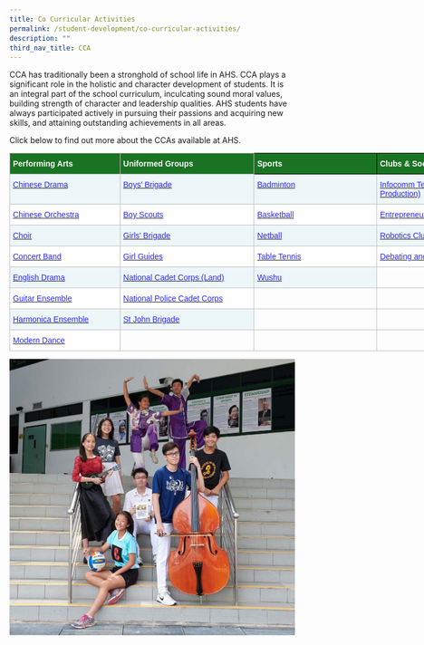 ```yaml
---
title: Co Curricular Activities
permalink: /student-development/co-curricular-activities/
description: ""
third_nav_title: CCA
---
```

CCA has traditionally been a stronghold of school life in AHS. CCA plays a significant role in the holistic and character development of students. It is an integral part of the school curriculum, inculcating sound moral values, building strength of character and leadership qualities. AHS students have always participated actively in pursuing their passions and acquiring new skills, and attaining outstanding achievements in all areas. 

Click below to find out more about the CCAs available at AHS.

<table style="border-collapse:collapse;border-spacing:0;table-layout: fixed; width: 898px" class="tg"><colgroup><col style="width: 195.007812px"><col style="width: 237.003906px"><col style="width: 217.003906px"><col style="width: 249.003906px"></colgroup><thead><tr><th style="background-color:#1A7323;border-color:#c0c0c0;border-style:solid;border-width:1px;color:#FFF;font-family:Arial, sans-serif;font-size:14px;font-weight:bold;overflow:hidden;padding:10px 5px;text-align:left;vertical-align:top;word-break:normal"><span style="font-weight:bold;color:#FFF;background-color:#1A7323">Performing Arts</span></th><th style="background-color:#1A7323;border-color:#c0c0c0;border-style:solid;border-width:1px;color:#FFF;font-family:Arial, sans-serif;font-size:14px;font-weight:bold;overflow:hidden;padding:10px 5px;text-align:left;vertical-align:top;word-break:normal"><span style="font-weight:bold;color:#FFF;background-color:#1A7323">Uniformed Groups</span></th><th style="background-color:#1A7323;border-color:black;border-style:solid;border-width:1px;color:#FFF;font-family:Arial, sans-serif;font-size:14px;font-weight:bold;overflow:hidden;padding:10px 5px;text-align:left;vertical-align:top;word-break:normal"><span style="font-weight:bold;color:#FFF;background-color:#1A7323">Sports</span></th><th style="background-color:#1A7323;border-color:black;border-style:solid;border-width:1px;color:#FFF;font-family:Arial, sans-serif;font-size:14px;font-weight:bold;overflow:hidden;padding:10px 5px;text-align:left;vertical-align:top;word-break:normal"><span style="font-weight:bold;color:#FFF;background-color:#1A7323">Clubs &amp; Societies</span></th></tr></thead><tbody><tr><td style="background-color:#EDF6F9;border-color:#c0c0c0;border-style:solid;border-width:1px;color:#2828FF;font-family:Arial, sans-serif;font-size:14px;overflow:hidden;padding:10px 5px;text-align:left;vertical-align:top;word-break:normal"><a href="/student-development/co-curricular-activities/performing-arts-groups/Chinese-drama/"><span style="font-weight:400;text-decoration:none;color:#2828FF">Chinese Drama</span></a><br></td><td style="background-color:#EDF6F9;border-color:#c0c0c0;border-style:solid;border-width:1px;color:#2828FF;font-family:Arial, sans-serif;font-size:14px;overflow:hidden;padding:10px 5px;text-align:left;vertical-align:top;word-break:normal"><a href="https://anglicanhigh.moe.edu.sg/student-development/co-curricular-activities/uniformed-groups/boys-brigade"><span style="font-weight:400;text-decoration:none;color:#2828FF">Boys' Brigade</span></a><br></td><td style="background-color:#EDF6F9;border-color:#c0c0c0;border-style:solid;border-width:1px;color:#2828FF;font-family:Arial, sans-serif;font-size:14px;overflow:hidden;padding:10px 5px;text-align:left;vertical-align:top;word-break:normal"><a href="https://anglicanhigh.moe.edu.sg/student-development/co-curricular-activities/sports/badminton"><span style="font-weight:400;text-decoration:none;color:#2828FF">Badminton</span></a><br></td><td style="background-color:#EDF6F9;border-color:#c0c0c0;border-style:solid;border-width:1px;color:#2828FF;font-family:Arial, sans-serif;font-size:14px;overflow:hidden;padding:10px 5px;text-align:left;vertical-align:top;word-break:normal"><a href="http://anglicanhigh.moe.edu.sg/student-development/co-curricular-activities/clubs-and-societies/infocomm-technology-media-production"><span style="font-weight:400;text-decoration:none;color:#2828FF">Infocomm Technology (Media Production)</span></a><br></td></tr><tr><td style="background-color:#FFF;border-color:#c0c0c0;border-style:solid;border-width:1px;color:#2828FF;font-family:Arial, sans-serif;font-size:14px;overflow:hidden;padding:10px 5px;text-align:left;vertical-align:top;word-break:normal"><a href="https://anglicanhigh.moe.edu.sg/student-development/co-curricular-activities/performing-arts-groups/chinese-orchestra"><span style="font-weight:400;text-decoration:none;color:#2828FF">Chinese Orchestra</span></a><br></td><td style="background-color:#FFF;border-color:#c0c0c0;border-style:solid;border-width:1px;color:#2828FF;font-family:Arial, sans-serif;font-size:14px;overflow:hidden;padding:10px 5px;text-align:left;vertical-align:top;word-break:normal"><a href="https://anglicanhigh.moe.edu.sg/student-development/co-curricular-activities/uniformed-groups/boy-scouts"><span style="font-weight:400;text-decoration:none;color:#2828FF">Boy Scouts</span></a><br></td><td style="background-color:#FFF;border-color:#c0c0c0;border-style:solid;border-width:1px;color:#2828FF;font-family:Arial, sans-serif;font-size:14px;overflow:hidden;padding:10px 5px;text-align:left;vertical-align:top;word-break:normal"><a href="https://anglicanhigh.moe.edu.sg/student-development/co-curricular-activities/sports/basketball"><span style="font-weight:400;text-decoration:none;color:#2828FF">Basketball</span></a><br></td><td style="background-color:#FFF;border-color:#c0c0c0;border-style:solid;border-width:1px;color:#2828FF;font-family:Arial, sans-serif;font-size:14px;overflow:hidden;padding:10px 5px;text-align:left;vertical-align:top;word-break:normal"><a href="http://anglicanhigh.moe.edu.sg/student-development/co-curricular-activities/clubs-and-societies/entrepreneurship"><span style="font-weight:400;text-decoration:none;color:#2828FF">Entrepreneurship</span></a></td></tr><tr><td style="background-color:#EDF6F9;border-color:#c0c0c0;border-style:solid;border-width:1px;color:#2828FF;font-family:Arial, sans-serif;font-size:14px;overflow:hidden;padding:10px 5px;text-align:left;vertical-align:top;word-break:normal"><a href="https://anglicanhigh.moe.edu.sg/student-development/co-curricular-activities/performing-arts-groups/choir"><span style="font-weight:400;text-decoration:none;color:#2828FF">Choir</span></a></td><td style="background-color:#EDF6F9;border-color:#c0c0c0;border-style:solid;border-width:1px;color:#2828FF;font-family:Arial, sans-serif;font-size:14px;overflow:hidden;padding:10px 5px;text-align:left;vertical-align:top;word-break:normal"><a href="https://anglicanhigh.moe.edu.sg/student-development/co-curricular-activities/uniformed-groups/girls-brigade"><span style="font-weight:400;text-decoration:none;color:#2828FF">Girls' Brigade</span></a><br></td><td style="background-color:#EDF6F9;border-color:#c0c0c0;border-style:solid;border-width:1px;color:#2828FF;font-family:Arial, sans-serif;font-size:14px;overflow:hidden;padding:10px 5px;text-align:left;vertical-align:top;word-break:normal"><a href="https://anglicanhigh.moe.edu.sg/student-development/co-curricular-activities/sports/netball"><span style="font-weight:400;text-decoration:none;color:#2828FF">Netball</span></a><span style="color:#222;background-color:#EDF6F9"> </span></td><td style="background-color:#EDF6F9;border-color:#c0c0c0;border-style:solid;border-width:1px;color:#2828FF;font-family:Arial, sans-serif;font-size:14px;overflow:hidden;padding:10px 5px;text-align:left;vertical-align:top;word-break:normal"><a href="https://anglicanhigh.moe.edu.sg/student-development/co-curricular-activities/clubs-and-societies/robotics-club"><span style="font-weight:400;text-decoration:none;color:#2828FF">Robotics Club</span></a><span style="color:#222;background-color:#EDF6F9"> </span></td></tr><tr><td style="background-color:#FFF;border-color:#c0c0c0;border-style:solid;border-width:1px;color:#2828FF;font-family:Arial, sans-serif;font-size:14px;overflow:hidden;padding:10px 5px;text-align:left;vertical-align:top;word-break:normal"><a href="https://anglicanhigh.moe.edu.sg/student-development/co-curricular-activities/performing-arts-groups/concert-band"><span style="font-weight:400;text-decoration:none;color:#2828FF">Concert Band</span></a></td><td style="background-color:#FFF;border-color:#c0c0c0;border-style:solid;border-width:1px;color:#2828FF;font-family:Arial, sans-serif;font-size:14px;overflow:hidden;padding:10px 5px;text-align:left;vertical-align:top;word-break:normal"><a href="https://anglicanhigh.moe.edu.sg/student-development/co-curricular-activities/uniformed-groups/girl-guides"><span style="font-weight:400;text-decoration:none;color:#2828FF">Girl Guides</span></a><span style="color:#222;background-color:#FFF"> </span></td><td style="background-color:#FFF;border-color:#c0c0c0;border-style:solid;border-width:1px;color:#2828FF;font-family:Arial, sans-serif;font-size:14px;overflow:hidden;padding:10px 5px;text-align:left;vertical-align:top;word-break:normal"><a href="https://anglicanhigh.moe.edu.sg/student-development/co-curricular-activities/sports/table-tennis"><span style="font-weight:400;text-decoration:none;color:#2828FF">Table Tennis</span></a><span style="color:#222;background-color:#FFF"> </span></td><td style="background-color:#FFF;border-color:#c0c0c0;border-style:solid;border-width:1px;color:#2828FF;font-family:Arial, sans-serif;font-size:14px;overflow:hidden;padding:10px 5px;text-align:left;vertical-align:top;word-break:normal"><a href="http://anglicanhigh.moe.edu.sg/student-development/co-curricular-activities/clubs-and-societies/debating-and-public-speaking"><span style="font-weight:400;text-decoration:none;color:#2828FF">Debating and Public Speaking</span></a><span style="color:#222;background-color:#FFF"> </span></td></tr><tr><td style="background-color:#EDF6F9;border-color:#c0c0c0;border-style:solid;border-width:1px;color:#2828FF;font-family:Arial, sans-serif;font-size:14px;overflow:hidden;padding:10px 5px;text-align:left;vertical-align:top;word-break:normal"><a href="https://anglicanhigh.moe.edu.sg/student-development/co-curricular-activities/performing-arts-groups/english-drama"><span style="font-weight:400;text-decoration:none;color:#2828FF">English Drama</span></a><span style="color:#222;background-color:#EDF6F9"> </span></td><td style="background-color:#EDF6F9;border-color:#c0c0c0;border-style:solid;border-width:1px;color:#2828FF;font-family:Arial, sans-serif;font-size:14px;overflow:hidden;padding:10px 5px;text-align:left;vertical-align:top;word-break:normal"><a href="https://anglicanhigh.moe.edu.sg/student-development/co-curricular-activities/uniformed-groups/ncc-land"><span style="font-weight:400;text-decoration:none;color:#2828FF">National Cadet Corps (Land)</span></a><span style="color:#222;background-color:#EDF6F9"> </span></td><td style="background-color:#EDF6F9;border-color:#c0c0c0;border-style:solid;border-width:1px;color:#2828FF;font-family:Arial, sans-serif;font-size:14px;overflow:hidden;padding:10px 5px;text-align:left;vertical-align:top;word-break:normal"><a href="https://anglicanhigh.moe.edu.sg/student-development/co-curricular-activities/sports/wushu"><span style="font-weight:400;text-decoration:none;color:#2828FF">Wushu</span></a><span style="color:#222;background-color:#EDF6F9"> </span></td><td style="border-color:#c0c0c0;border-style:solid;border-width:1px;font-family:Arial, sans-serif;font-size:14px;overflow:hidden;padding:10px 5px;text-align:left;vertical-align:top;word-break:normal"></td></tr><tr><td style="background-color:#FFF;border-color:#c0c0c0;border-style:solid;border-width:1px;color:#2828FF;font-family:Arial, sans-serif;font-size:14px;overflow:hidden;padding:10px 5px;text-align:left;vertical-align:top;word-break:normal"><a href="https://anglicanhigh.moe.edu.sg/student-development/co-curricular-activities/performing-arts-groups/guitar-ensemble"><span style="font-weight:400;text-decoration:none;color:#2828FF">Guitar Ensemble</span></a></td><td style="background-color:#FFF;border-color:#c0c0c0;border-style:solid;border-width:1px;color:#2828FF;font-family:Arial, sans-serif;font-size:14px;overflow:hidden;padding:10px 5px;text-align:left;vertical-align:top;word-break:normal"><a href="https://anglicanhigh.moe.edu.sg/student-development/co-curricular-activities/uniformed-groups/npcc"><span style="font-weight:400;text-decoration:none;color:#2828FF">National Police Cadet Corps</span></a><span style="color:#222;background-color:#FFF"> </span></td><td style="border-color:#c0c0c0;border-style:solid;border-width:1px;font-family:Arial, sans-serif;font-size:14px;overflow:hidden;padding:10px 5px;text-align:left;vertical-align:top;word-break:normal"></td><td style="border-color:#c0c0c0;border-style:solid;border-width:1px;font-family:Arial, sans-serif;font-size:14px;overflow:hidden;padding:10px 5px;text-align:left;vertical-align:top;word-break:normal"></td></tr><tr><td style="background-color:#EDF6F9;border-color:#c0c0c0;border-style:solid;border-width:1px;color:#2828FF;font-family:Arial, sans-serif;font-size:14px;overflow:hidden;padding:10px 5px;text-align:left;vertical-align:top;word-break:normal"><a href="https://anglicanhigh.moe.edu.sg/student-development/co-curricular-activities/performing-arts-groups/harmonica-orchestra"><span style="font-weight:400;text-decoration:none;color:#2828FF">Harmonica Ensemble</span></a><span style="color:#222;background-color:#EDF6F9"> </span></td><td style="background-color:#EDF6F9;border-color:#c0c0c0;border-style:solid;border-width:1px;color:#2828FF;font-family:Arial, sans-serif;font-size:14px;overflow:hidden;padding:10px 5px;text-align:left;vertical-align:top;word-break:normal"><a href="https://anglicanhigh.moe.edu.sg/student-development/co-curricular-activities/uniformed-groups/st-john-brigade"><span style="font-weight:400;text-decoration:none;color:#2828FF">St John Brigade</span></a><span style="color:#222;background-color:#EDF6F9"> </span></td><td style="border-color:#c0c0c0;border-style:solid;border-width:1px;font-family:Arial, sans-serif;font-size:14px;overflow:hidden;padding:10px 5px;text-align:left;vertical-align:top;word-break:normal"></td><td style="border-color:#c0c0c0;border-style:solid;border-width:1px;font-family:Arial, sans-serif;font-size:14px;overflow:hidden;padding:10px 5px;text-align:left;vertical-align:top;word-break:normal"></td></tr><tr><td style="background-color:#FFF;border-color:#c0c0c0;border-style:solid;border-width:1px;color:#2828FF;font-family:Arial, sans-serif;font-size:14px;overflow:hidden;padding:10px 5px;text-align:left;vertical-align:top;word-break:normal"><a href="http://anglicanhigh.moe.edu.sg/student-development/co-curricular-activities/performing-arts-groups/modern-dance"><span style="font-weight:400;text-decoration:none;color:#2828FF">Modern Dance</span></a><span style="color:#222;background-color:#FFF"> </span></td><td style="border-color:#c0c0c0;border-style:solid;border-width:1px;font-family:Arial, sans-serif;font-size:14px;overflow:hidden;padding:10px 5px;text-align:left;vertical-align:top;word-break:normal"></td><td style="border-color:#c0c0c0;border-style:solid;border-width:1px;font-family:Arial, sans-serif;font-size:14px;overflow:hidden;padding:10px 5px;text-align:left;vertical-align:top;word-break:normal"></td><td style="border-color:#c0c0c0;border-style:solid;border-width:1px;font-family:Arial, sans-serif;font-size:14px;overflow:hidden;padding:10px 5px;text-align:left;vertical-align:top;word-break:normal"></td></tr></tbody></table>

![cca](/images/CCA.jpg)